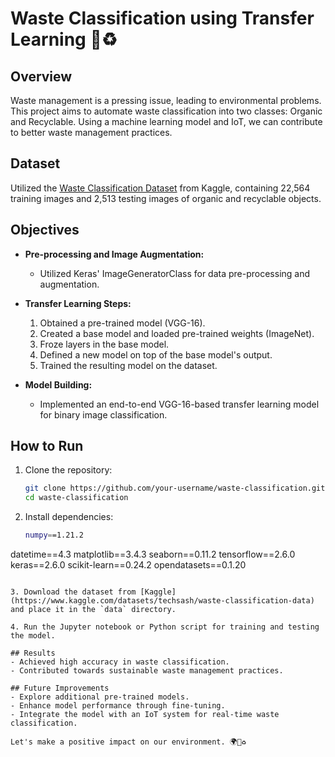 # Waste Classification using Transfer Learning 🌱♻️

## Overview
Waste management is a pressing issue, leading to environmental problems. This project aims to automate waste classification into two classes: Organic and Recyclable. Using a machine learning model and IoT, we can contribute to better waste management practices.

## Dataset
Utilized the [Waste Classification Dataset](https://www.kaggle.com/datasets/techsash/waste-classification-data) from Kaggle, containing 22,564 training images and 2,513 testing images of organic and recyclable objects.

## Objectives
- **Pre-processing and Image Augmentation:**
  - Utilized Keras' ImageGeneratorClass for data pre-processing and augmentation.

- **Transfer Learning Steps:**
  1. Obtained a pre-trained model (VGG-16).
  2. Created a base model and loaded pre-trained weights (ImageNet).
  3. Froze layers in the base model.
  4. Defined a new model on top of the base model's output.
  5. Trained the resulting model on the dataset.

- **Model Building:**
  - Implemented an end-to-end VGG-16-based transfer learning model for binary image classification.

## How to Run
1. Clone the repository:
   ```bash
   git clone https://github.com/your-username/waste-classification.git
   cd waste-classification
   ```

2. Install dependencies:
   ```bash
   numpy==1.21.2
datetime==4.3
matplotlib==3.4.3
seaborn==0.11.2
tensorflow==2.6.0
keras==2.6.0
scikit-learn==0.24.2
opendatasets==0.1.20
   ```

3. Download the dataset from [Kaggle](https://www.kaggle.com/datasets/techsash/waste-classification-data) and place it in the `data` directory.

4. Run the Jupyter notebook or Python script for training and testing the model.

## Results
- Achieved high accuracy in waste classification.
- Contributed towards sustainable waste management practices.

## Future Improvements
- Explore additional pre-trained models.
- Enhance model performance through fine-tuning.
- Integrate the model with an IoT system for real-time waste classification.

Let's make a positive impact on our environment. 🌍🌿♻️
